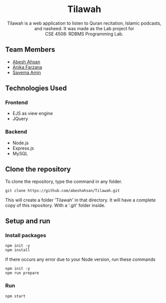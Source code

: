 <h1 align="center">Tilawah</h1>

<p align = "center"> 
Tilawah is a web application to listen to Quran recitation, Islamic podcasts, and nasheed.
It was made as the Lab project for <br> CSE 4508: RDBMS Programming Lab.
</p>

## Team Members

- [Abesh Ahsan](https://github.com/abeshahsan)
- [Anika Farzana](https://github.com/Ani445)
- [Sayema Amin](https://github.com/SayemaSaj)

## Technologies Used

### Frontend

- EJS as view engine
- JQuery

### Backend

- Node.js
- Express.js
- MySQL

## Clone the repository
To clone the repository, type the command in any folder.
```
git clone https://github.com/abeshahsan/Tilawah.git
```
This will create a folder 'Tilawah' in that directory. It will have a complete copy of this repository. With a '.git' folder inside.

## Setup and run

### Install packages
```
npm init -y
npm install
```
If there occurs any error due to your Node version, run these commands
```
npm init -y
npm run prepare
```

### Run
```
npm start
```
